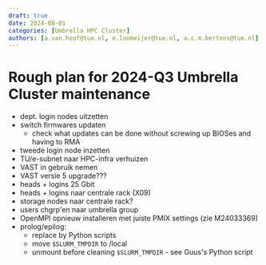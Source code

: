 ```yaml
---
draft: true
date: 2024-08-01
categories: [Umbrella HPC Cluster]
authors: [a.van.hoof@tue.nl, e.loomeijer@tue.nl, a.c.m.bertens@tue.nl]
---
```


# Rough plan for 2024-Q3 Umbrella Cluster maintenance

* dept. login nodes uitzetten
* switch firmwares updaten
    * check what updates can be done without screwing up BIOSes and having to RMA
* tweede login node inzetten
* TU/e-subnet naar HPC-infra verhuizen
* VAST in gebruik nemen
* VAST versie 5 upgrade???
* heads + logins 25 Gbit
* heads + logins naar centrale rack (X09)
* storage nodes naar centrale rack?
* users chgrp'en naar umbrella group
* OpenMPI opnieuw installeren met juiste PMIX settings (zie M24033369)
* prolog/epilog:
   * replace by Python scripts
   * move `$SLURM_TMPDIR` to /local
   * unmount before cleaning `$SLURM_TMPDIR` - see Guus's Python script
